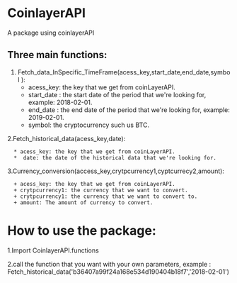 # CoinlayerAPI 
A package using coinlayerAPI
## Three main functions:
 1. Fetch_data_InSpecific_TimeFrame(acess_key,start_date,end_date,symbol ): 
    * acess_key: the key that we get from coinLayerAPI.
    * start_date : the start date of the period that we're looking for, example: 2018-02-01.
    * end_date   : the end date of the period that we're looking for, example: 2019-02-01.
    * symbol: the cryptocurrency such us BTC.
    
    
 2.Fetch_historical_data(acess_key,date):

      * acess_key: the key that we get from coinLayerAPI.
      *  date: the date of the historical data that we're looking for.
   
 3.Currency_conversion(access_key,crytpcurrency1,cyptcurrecy2,amount):

      + acess_key: the key that we get from coinLayerAPI.
      + crytpcurrency1: the currency that we want to convert.
      + crytpcurrency1: the currency that we want to convert to.
      + amount: The amount of currency to convert.
     
# How to use the package:
  1.Import CoinlayerAPI.functions
  
  
  2.call the function that you want with your own parameters, example : Fetch_historical_data('b36407a99f24a168e534d190404b18f7','2018-02-01')
